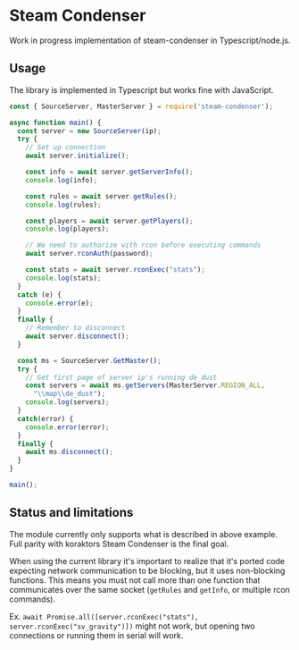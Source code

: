 # Steam Condenser

Work in progress implementation of steam-condenser in Typescript/node.js.

## Usage

The library is implemented in Typescript but works fine with JavaScript.

```javascript
const { SourceServer, MasterServer } = require('steam-condenser');

async function main() {
  const server = new SourceServer(ip);
  try {
    // Set up connection
    await server.initialize();

    const info = await server.getServerInfo();
    console.log(info);

    const rules = await server.getRules();
    console.log(rules);

    const players = await server.getPlayers();
    console.log(players);

    // We need to authorize with rcon before executing commands
    await server.rconAuth(password);

    const stats = await server.rconExec("stats");
    console.log(stats);
  }
  catch (e) {
    console.error(e);
  }
  finally {
    // Remember to disconnect
    await server.disconnect();
  }

  const ms = SourceServer.GetMaster();
  try {
    // Get first page of server ip's running de_dust
    const servers = await ms.getServers(MasterServer.REGION_ALL, 
      "\\map\\de_dust");
    console.log(servers);
  }
  catch(error) {
    console.error(error);
  }
  finally {
    await ms.disconnect();
  }
}

main();
```

## Status and limitations

The module currently only supports what is described in above example. Full
parity with koraktors Steam Condenser is the final goal.

When using the current library it's important to realize that it's ported code
expecting network communication to be blocking, but it uses non-blocking
functions. This means you must not call more than one function that
communicates over the same socket (`getRules` and `getInfo`, or multiple rcon
commands).

Ex.
`await Promise.all([server.rconExec("stats"), server.rconExec("sv_gravity")])`
might not work, but opening two connections or running them in serial will
work.
